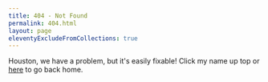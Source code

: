 ```yaml
---
title: 404 - Not Found
permalink: 404.html
layout: page
eleventyExcludeFromCollections: true
---
```

Houston, we have a problem, but it's easily fixable! Click my name up top or [here](/) to go back home.
